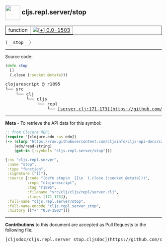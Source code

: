## <img width="48px" valign="middle" src="http://i.imgur.com/Hi20huC.png"> cljs.repl.server/stop

 <table border="1">
<tr>

<td>function</td>
<td><a href="https://github.com/cljsinfo/cljs-api-docs/tree/0.0-1503"><img valign="middle" alt="[+] 0.0-1503" src="https://img.shields.io/badge/+-0.0--1503-lightgrey.svg"></a> </td>
</tr>
</table>

 <samp>
(__stop__)<br>
</samp>

---





Source code:

```clj
(defn stop
  []
  (.close (:socket @state)))
```

 <pre>
clojurescript @ r1895
└── src
    └── clj
        └── cljs
            └── repl
                └── <ins>[server.clj:171-173](https://github.com/clojure/clojurescript/blob/r1895/src/clj/cljs/repl/server.clj#L171-L173)</ins>
</pre>


---

__Meta__ - To retrieve the API data for this symbol:

```clj
;; from Clojure REPL
(require '[clojure.edn :as edn])
(-> (slurp "https://raw.githubusercontent.com/cljsinfo/cljs-api-docs/catalog/cljs-api.edn")
    (edn/read-string)
    (get-in [:symbols "cljs.repl.server/stop"]))
```

```clj
{:ns "cljs.repl.server",
 :name "stop",
 :type "function",
 :signature ["[]"],
 :source {:code "(defn stop\n  []\n  (.close (:socket @state)))",
          :repo "clojurescript",
          :tag "r1895",
          :filename "src/clj/cljs/repl/server.clj",
          :lines [171 173]},
 :full-name "cljs.repl.server/stop",
 :full-name-encode "cljs.repl.server_stop",
 :history [["+" "0.0-1503"]]}

```

---

__Contributions__ to this document are accepted as Pull Requests to the following file:

 <pre>
[cljsdoc/cljs.repl.server_stop.cljsdoc](https://github.com/cljsinfo/cljs-api-docs/blob/master/cljsdoc/cljs.repl.server_stop.cljsdoc)
</pre>

